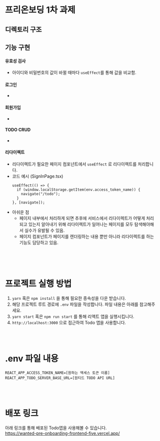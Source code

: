 # 프리온보딩 1차 과제
## 디렉토리 구조

## 기능 구현

#### 유효성 검사
- 아이디와 비밀번호의 값이 바뀔 때마다 `useEffect`를 통해 값을 비교함.

#### 로그인
- 

#### 회원가입
-

#### TODO CRUD
-

#### 리다이렉트
- 리다이렉트가 필요한 페이지 컴포넌트에서 `useEffect` 로 리다이렉트를 처리합니다.
- 코드 예시 (SignInPage.tsx)
  ```
  useEffect(() => {
    if (window.localStorage.getItem(env.access_token_name)) {
      navigate("/todo");
    }
  }, [navigate]);
  ```
- 아쉬운 점
  - 페이지 내부에서 처리하게 되면 추후에 서비스에서 리다이렉트가 어떻게 처리되고 있는지 알아내기 위해 리다이렉트가 일어나는 페이지를 모두 탐색해야해서 실수가 유발될 수 있음.
  - 페이지 컴포넌트가 페이지를 렌더링하는 내용 뿐만 아니라 리다이렉트를 하는 기능도 담당하고 있음.
  

<br />
<br />
<br />

# 프로젝트 실행 방법
1. `yarn` 혹은 `npm install` 을 통해 필요한 종속성을 다운 받습니다.
2. 해당 프로젝트 루트 경로에 `.env` 파일을 작성합니다. 파일 내용은 아래를 참고해주세요.
3. `yarn start` 혹은 `npm run start` 를 통해 리액트 앱을 실행시킵니다.
4. `http://localhost:3000` 으로 접근하여 Todo 앱을 사용합니다.
<br />
<br />

# .env 파일 내용
```
REACT_APP_ACCESS_TOKEN_NAME=[원하는 액세스 토큰 이름]
REACT_APP_TODO_SERVER_BASE_URL=[원티드 TODO API URL]
```
<br />
<br />

# 배포 링크
아래 링크를 통해 배포된 Todo앱을 사용해볼 수 있습니다.<br/>
https://wanted-pre-onboarding-frontend-five.vercel.app/
